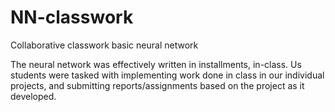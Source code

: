 # NN-classwork
Collaborative classwork basic neural network 

The neural network was effectively written in installments, in-class.
Us students were tasked with implementing work done in class in our individual projects, and submitting reports/assignments based on the project as it developed.
